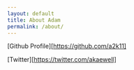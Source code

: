 ```yaml
---
layout: default
title: About Adam
permalink: /about/
---
```


[Github Profile][https://github.com/a2k11]

[Twitter][https://twitter.com/akaewell]
